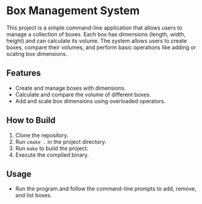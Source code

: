 # Box Management System

This project is a simple command-line application that allows users to manage a collection of boxes. Each box has dimensions (length, width, height) and can calculate its volume. The system allows users to create boxes, compare their volumes, and perform basic operations like adding or scaling box dimensions.

## Features
- Create and manage boxes with dimensions.
- Calculate and compare the volume of different boxes.
- Add and scale box dimensions using overloaded operators.

## How to Build

1. Clone the repository.
2. Run `cmake .` in the project directory.
3. Run `make` to build the project.
4. Execute the compiled binary.

## Usage

- Run the program and follow the command-line prompts to add, remove, and list boxes.
